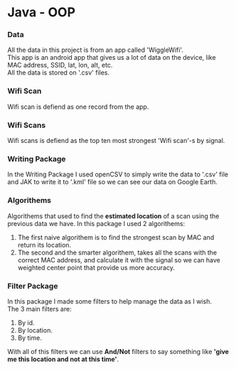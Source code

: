 # Java - OOP

### Data
All the data in this project is from an app called 'WiggleWifi'.  
This app is an android app that gives us a lot of data on the device, like MAC address, SSID, lat, lon, alt, etc.  
All the data is stored on '.csv' files.

### Wifi Scan
Wifi scan is defiend as one record from the app.

### Wifi Scans 
Wifi scans is defiend as the top ten most strongest 'Wifi scan'-s by signal.

### Writing Package
In the Writing Package I used openCSV to simply write the data to '.csv' file and JAK to write it to '.kml' file so we can see our data on Google Earth.

### Algorithems
Algorithems that used to find the **estimated location** of a scan using the previous data we have.
In this package I used 2 algorithems:
  1. The first naive algorithem is to find the strongest scan by MAC and return its location.
  2. The second and the smarter algorithem, takes all the scans with the correct MAC address, and calculate it with the signal so we can have weighted center point that provide us more accuracy.  
  
### Filter Package
In this package I made some filters to help manage the data as I wish.  
The 3 main filters are:
  1. By id.
  2. By location.
  3. By time.

With all of this filters we can use **And/Not** filters to say something like **'give me this location and not at this time'**.  
 









